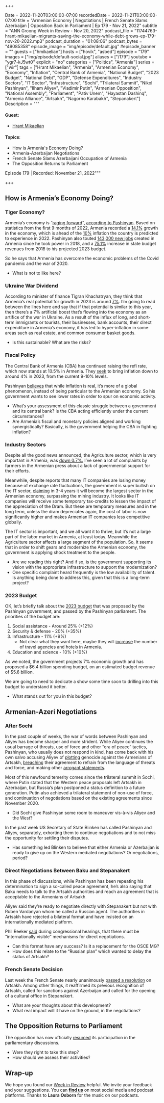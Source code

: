 +++

Date = 2022-11-20T03:00:00-07:00
recordedDate = 2022-11-21T03:00:00-07:00
title = "Armenian Economy | Negotiations | French Senate Slams Azerbaijan | Opposition Back in Parliament | Ep 179 - Nov 21, 2022"
subtitle = "ANN Groong Week in Review - Nov 20, 2022"
podcast_file = "11744763-hrant-mikaelian-migrants-saving-the-economy-while-debt-grows-ep-179-nov-20-2022.mp3"
podcast_duration = "01:08:06"
podcast_bytes = "49085358"
episode_image = "img/episode/default.jpg"
#episode_banner = ""
guests = ["hmikaelian"]
hosts = ["hovik", "asbed"]
episode = "179"
images = ["img/episode/default-social.jpg"]
aliases = ["/179"]
youtube = "ygr7-kJ5wt0"
explicit = "no"
categories = ["Politics", "Armenia"]
series = ["wir"]
tags = ["Hrant Mikaelian", "Armenia", "Armenian Economy", "Economy", "Inflation", "Central Bank of Armenia", "National Budget", "2023 Budget", "National Debt", "GDP", "Defense Expenditures", "Industry Sectors", "IT Sector", "Infrastructure", "Sochi", "Trilateral Summit", "Nikol Pashinyan", "Ilham Aliyev", "Vladimir Putin", "Armenian Opposition", "National Assembly", "Parliament", "Pativ Unem", "Hayastan Dashinq", "Armenia Alliance", "Artsakh", "Nagorno Karabakh", "Stepanakert"]
Description = """

#### Guest: 
* [Hrant Mikaelian](/guest/hmikaelian)

#### Topics:
* How is Armenia's Economy Doing?
* Armenia-Azerbaijan Negotiations
* French Senate Slams Azerbaijani Occupation of Armenia
* The Opposition Returns to Parliament


Episode 179 | Recorded: November 21, 2022"""

+++

## How is Armenia’s Economy Doing?

### Tiger Economy?

Armenia’s economy is “[raging forward](https://armenpress.am/eng/news/1096252.html)”, [according to Pashinyan](https://armenpress.am/eng/news/1096252.html). Based on statistics from the first 9 months of 2022, Armenia recorded a [14.1%](https://armenpress.am/eng/news/1095622.html) growth in the economy, which is ahead of the [10%](https://armenpress.am/eng/news/1096204.html) inflation the country is predicted to experience in 2022. Pashinyan also touted [143,000 new jobs](https://armenpress.am/eng/news/1096258.html) created in Armenia since he took power in 2018, and a [75.1%](https://armenpress.am/eng/news/1096257.html) increase in state budget revenues from 2018 to his projected 2023 budget.

So he says that Armenia has overcome the economic problems of the Covid pandemic and the war of 2020.

* What is not to like here?


### Ukraine War Dividend

According to minister of finance Tigran Khachatryan, they think that Armenia’s real potential for growth in 2023 is around [7%](https://armenpress.am/eng/news/1097388.html). I’m going to read between the lines here and say that if that potential is similar to this year, then there’s a 7% artificial boost that’s flowing into the economy as an artifice of the war in Ukraine. As a result of the influx of long, and short-term immigrants or tourists, their businesses, bank accounts, their direct expenditure in Armenia’s economy, it has led to hyper-inflation in some areas such as real estate, and common consumer basket goods.

* Is this sustainable? What are the risks?


### Fiscal Policy

The Central Bank of Armenia (CBA) has continued raising the refi rate, which now stands at 10.5% in Armenia. They [seek](https://armenpress.am/eng/news/1097389.html) to bring inflation down to around 4% in 2023, from the current 9-10% levels.

Pashinyan [believes](https://armenpress.am/eng/news/1097434.html) that while inflation is real, it’s more of a global phenomenon, instead of being particular to the Armenian economy. So his government wants to see lower rates in order to spur on economic activity.

* What’s your assessment of this classic struggle between a government and its central bank? Is the CBA acting efficiently under the current circumstances?
* Are Armenia’s fiscal and monetary policies aligned and working synergistically? Basically, is the government helping the CBA in fighting inflation?


### Industry Sectors

Despite all the good news announced, the Agriculture sector, which is very important in Armenia, was [down 0.7%.](https://armenpress.am/eng/news/1095827.html) I’ve seen a lot of complaints by farmers in the Armenian press about a lack of governmental support for their efforts.

Meanwhile, despite reports that many IT companies are losing money because of exchange rate fluctuations, the government is super bullish on the IT sector, [claiming](https://armenpress.am/eng/news/1094152.html) in 3-4 years it will become the largest sector in the Armenian economy, surpassing the mining industry. It looks like IT companies will receive some temporary tax-credits to lessen the impact of the appreciation of the Dram. But these are temporary measures and in the long term, unless the dram depreciates again, the cost of labor is now significantly higher and makes Armenian IT companies less competitive globally.

The IT sector is important, and we all want it to thrive, but it’s not a large part of the labor market in Armenia, at least today. Meanwhile the Agriculture sector affects a large segment of the population. So, it seems that in order to shift gears and modernize the Armenian economy, the government is applying shock treatment to the people.

* Are we reading this right? And if so, is the government supporting its vision with the appropriate infrastructure to support the modernization?
* One specific complaint heard frequently is the low availability of talent. Is anything being done to address this, given that this is a long-term project?


### 2023 Budget

OK, let’s briefly talk about the [2023 budget](https://finport.am/full_news.php?id=46813&lang=3) that was proposed by the Pashinyan government, and passed by the Pashinyan parliament. The priorities of the budget are:

1. Social assistance - Around 25% (+12%)
2. Security & defense - 20% (+35%)
3. Infrastructure - 11% (+9%)
    * Not clear what they want here, maybe they will [increase](https://armenpress.am/eng/news/1096161.html) the number of travel agencies and hotels in Armenia.
4. Education and science - 10% (+10%)

As we noted, the government projects 7% economic growth and has proposed a $6.4 billion spending budget, on an estimated budget revenue of $5.6 billion.

We are going to need to dedicate a show some time soon to drilling into this budget to understand it better.

* What stands out for you in this budget?


## Armenian-Azeri Negotiations


### After Sochi

In the past couple of weeks, the war of words between Pashinyan and Aliyev has become sharper and more strident. While Aliyev continues the usual barrage of threats, use of force and other “era of peace” tactics, Pashinyan, who usually does not respond in kind, has come back with his own salvo accusing Aliyev of [plotting](https://asbarez.com/pashinyan-accuses-aliyev-of-plotting-genocide-of-armenians-in-artsakh/) genocide against the Armenians of Artsakh, [breaching](https://radar.am/en/news/politics-2536326623/) their agreement to refrain from the language of threats and force, and making other [arrogant statements](https://hetq.am/en/article/150047).

Most of this newfound temerity comes since the trilateral summit in Sochi, where Putin stated that the Western peace proposals left Artsakh in Azerbaijan, but Russia’s plan postponed a status definition to a future generation. Putin also achieved a trilateral statement of non-use of force, and continuation of negotiations based on the existing agreements since November 2020.

* Did Sochi give Pashinyan some room to maneuver vis-à-vis Aliyev and the West?


In the past week US Secretary of State Blinken has called Pashinyan and Aliyev, separately, exhorting them to continue negotiations and to not miss the opportunity for settling their disputes.

* Has something led Blinken to believe that either Armenia or Azerbaijan is ready to give up on the Western mediated negotiations? Or negotiations, period?


### Direct Negotiations Between Baku and Stepanakert

In this phase of discussions, while Pashinyan has been repeating his determination to sign a so-called peace agreement, he’s also saying that Baku needs to talk to the Artsakh authorities and reach an agreement that is acceptable to the Armenians of Artsakh.

Aliyev said they’re ready to negotiate directly with Stepanakert but not with Ruben Vardanyan whom he called a Russian agent. The authorities in Artsakh have rejected a bilateral format and have insisted on an internationally mediated platform.

Phil Reeker [said](https://eurasianet.org/new-armenia-azerbaijan-fighting-a-long-time-in-the-making) during congressional hearings, that there must be “internationally visible” mechanisms for direct negotiations.

* Can this format have any success? Is it a replacement for the OSCE MG?
* How does this relate to the “Russian plan” which wanted to delay the status of Artsakh?


### French Senate Decision

Last week the French Senate nearly unanimously [passed a resolution](https://www.azatutyun.am/a/32132286.html) on Artsakh. Among other things, it reaffirmed its previous recognition of Artsakh, called for sanctions against Azerbaijan and called for the opening of a cultural office in Stepanakert.

* What are your thoughts about this development?
* What real impact will it have on the ground, in the negotiations?


## The Opposition Returns to Parliament

The opposition has now officially [resumed](https://www.azatutyun.am/a/32131468.html) its participation in the parliamentary discussions. 

* Were they right to take this step?
* How should we assess their activities?


## Wrap-up

We hope you found our [Week in Review](/series/wir/) helpful. We invite your feedback and your suggestions. You can [**find us**](https://linktr.ee/groong) on most social media and podcast platforms. Thanks to **Laura Osborn** for the music on our podcasts.
